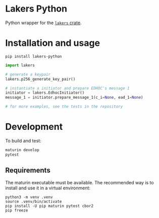 # Lakers Python
Python wrapper for the [`lakers` crate](https://github.com/openwsn-berkeley/lakers).

# Installation and usage

```console
pip install lakers-python
```

```python
import lakers

# generate a keypair
lakers.p256_generate_key_pair()

# instantiate a initiator and prepare EDHOC's message 1
initiator = lakers.EdhocInitiator()
message_1 = initiator.prepare_message_1(c_i=None, ead_1=None)

# for more examples, see the tests in the repository
```

# Development

To build and test:
```bash
maturin develop
pytest
```

## Requirements

The maturin executable must be available. The recommended way is to install and use it in a virtual environment:

```
python3 -m venv .venv
source .venv/bin/activate
pip install -U pip maturin pytest cbor2
pip freeze
```
